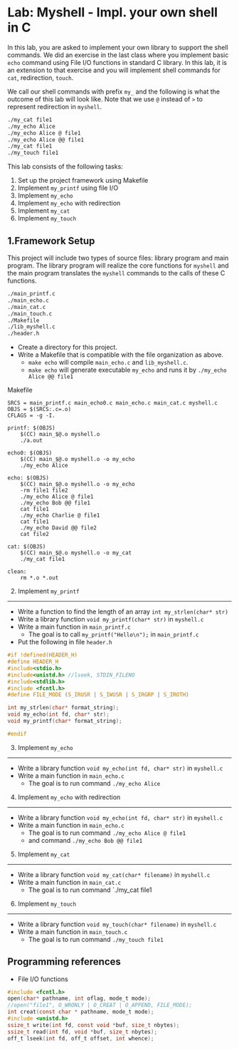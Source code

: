 Lab: Myshell - Impl. your own shell in C
===

In this lab, you are asked to implement your own library to support the shell commands. We did an exercise in the last class where you implement basic `echo` command using File I/O functions in standard C library. In this lab, it is an extension to that exercise and you will implement shell commands for `cat`, redirection, `touch`. 

We call our shell commands with prefix `my_` and the following is what the outcome of this lab will look like. Note that we use `@` instead of `>` to represent redirection in `myshell`.

```bash
./my_cat file1
./my_echo Alice
./my_echo Alice @ file1
./my_echo Alice @@ file1
./my_cat file1
./my_touch file1
```

This lab consists of the following tasks:

1. Set up the project framework using Makefile
2. Implement `my_printf` using file I/O
3. Implement `my_echo` 
4. Implement `my_echo` with redirection
5. Implement `my_cat`
6. Implement `my_touch`

1.Framework Setup
---

This project will include two types of source files: library program and main program. The library program will realize the core functions for `myshell` and the main program translates the `myshell` commands to the calls of these C functions.

```bash
./main_printf.c
./main_echo.c
./main_cat.c
./main_touch.c
./Makefile
./lib_myshell.c
./header.h
```

- Create a directory for this project.
- Write a Makefile that is compatible with the file organization as above. 
    - `make echo` will compile `main_echo.c` and `lib_myshell.c`.
    - `make echo` will generate executable `my_echo` and runs it by `./my_echo Alice @@ file1`

Makefile

```
SRCS = main_printf.c main_echo0.c main_echo.c main_cat.c myshell.c
OBJS = $(SRCS:.c=.o)
CFLAGS = -g -I.

printf: $(OBJS)
	$(CC) main_$@.o myshell.o 
	./a.out

echo0: $(OBJS)
	$(CC) main_$@.o myshell.o -o my_echo
	./my_echo Alice

echo: $(OBJS)
	$(CC) main_$@.o myshell.o -o my_echo
	-rm file1 file2
	./my_echo Alice @ file1
	./my_echo Bob @@ file1
	cat file1
	./my_echo Charlie @ file1
	cat file1
	./my_echo David @@ file2
	cat file2

cat: $(OBJS)
	$(CC) main_$@.o myshell.o -o my_cat
	./my_cat file1

clean:
	rm *.o *.out
```

2. Implement `my_printf` 
---

- Write a function to find the length of an array `int my_strlen(char* str)`
- Write a library function `void my_printf(char* str)` in `myshell.c`
- Write a main function in `main_printf.c`
    - The goal is to call `my_printf("Hello\n");` in  `main_printf.c`
- Put the following in file `header.h`

```c
#if !defined(HEADER_H)
#define HEADER_H
#include<stdio.h>
#include<unistd.h> //lseek, STDIN_FILENO
#include<stdlib.h>
#include <fcntl.h>
#define FILE_MODE (S_IRUSR | S_IWUSR | S_IRGRP | S_IROTH)

int my_strlen(char* format_string);
void my_echo(int fd, char* str);
void my_printf(char* format_string);

#endif
```

3. Implement `my_echo` 
---

- Write a library function `void my_echo(int fd, char* str)` in `myshell.c`
- Write a main function in `main_echo.c`
    - The goal is to run command `./my_echo Alice`

4. Implement `my_echo` with redirection
---

- Write a library function `void my_echo(int fd, char* str)` in `myshell.c`
- Write a main function in `main_echo.c`
    - The goal is to run command `./my_echo Alice @ file1`
    - and command `./my_echo Bob @@ file1`

5. Implement `my_cat`
---

- Write a library function `void my_cat(char* filename)` in `myshell.c`
- Write a main function in `main_cat.c`
    - The goal is to run command `./my_cat file1

6. Implement `my_touch`
---

- Write a library function `void my_touch(char* filename)` in `myshell.c`
- Write a main function in `main_touch.c`
    - The goal is to run command `./my_touch file1`

Programming references
---

- File I/O functions


```c
#include <fcntl.h>
open(char* pathname, int oflag, mode_t mode);
//open("file1", O_WRONLY | O_CREAT | O_APPEND, FILE_MODE);
int creat(const char * pathname, mode_t mode);
#include <unistd.h>
ssize_t write(int fd, const void *buf, size_t nbytes);
ssize_t read(int fd, void *buf, size_t nbytes);
off_t lseek(int fd, off_t offset, int whence);
```

